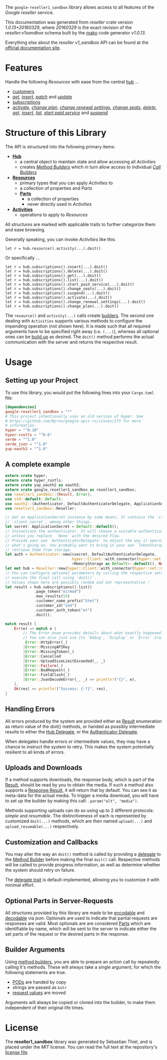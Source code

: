 <!---
DO NOT EDIT !
This file was generated automatically from 'src/mako/api/README.md.mako'
DO NOT EDIT !
-->
The `google-reseller1_sandbox` library allows access to all features of the *Google reseller* service.

This documentation was generated from *reseller* crate version *1.0.13+20160329*, where *20160329* is the exact revision of the *reseller:v1sandbox* schema built by the [mako](http://www.makotemplates.org/) code generator *v1.0.13*.

Everything else about the *reseller* *v1_sandbox* API can be found at the
[official documentation site](https://developers.google.com/google-apps/reseller/).
# Features

Handle the following *Resources* with ease from the central [hub](https://docs.rs/google-reseller1_sandbox/1.0.13+20160329/google_reseller1_sandbox/struct.Reseller.html) ... 

* [customers](https://docs.rs/google-reseller1_sandbox/1.0.13+20160329/google_reseller1_sandbox/struct.Customer.html)
 * [*get*](https://docs.rs/google-reseller1_sandbox/1.0.13+20160329/google_reseller1_sandbox/struct.CustomerGetCall.html), [*insert*](https://docs.rs/google-reseller1_sandbox/1.0.13+20160329/google_reseller1_sandbox/struct.CustomerInsertCall.html), [*patch*](https://docs.rs/google-reseller1_sandbox/1.0.13+20160329/google_reseller1_sandbox/struct.CustomerPatchCall.html) and [*update*](https://docs.rs/google-reseller1_sandbox/1.0.13+20160329/google_reseller1_sandbox/struct.CustomerUpdateCall.html)
* [subscriptions](https://docs.rs/google-reseller1_sandbox/1.0.13+20160329/google_reseller1_sandbox/struct.Subscription.html)
 * [*activate*](https://docs.rs/google-reseller1_sandbox/1.0.13+20160329/google_reseller1_sandbox/struct.SubscriptionActivateCall.html), [*change plan*](https://docs.rs/google-reseller1_sandbox/1.0.13+20160329/google_reseller1_sandbox/struct.SubscriptionChangePlanCall.html), [*change renewal settings*](https://docs.rs/google-reseller1_sandbox/1.0.13+20160329/google_reseller1_sandbox/struct.SubscriptionChangeRenewalSettingCall.html), [*change seats*](https://docs.rs/google-reseller1_sandbox/1.0.13+20160329/google_reseller1_sandbox/struct.SubscriptionChangeSeatCall.html), [*delete*](https://docs.rs/google-reseller1_sandbox/1.0.13+20160329/google_reseller1_sandbox/struct.SubscriptionDeleteCall.html), [*get*](https://docs.rs/google-reseller1_sandbox/1.0.13+20160329/google_reseller1_sandbox/struct.SubscriptionGetCall.html), [*insert*](https://docs.rs/google-reseller1_sandbox/1.0.13+20160329/google_reseller1_sandbox/struct.SubscriptionInsertCall.html), [*list*](https://docs.rs/google-reseller1_sandbox/1.0.13+20160329/google_reseller1_sandbox/struct.SubscriptionListCall.html), [*start paid service*](https://docs.rs/google-reseller1_sandbox/1.0.13+20160329/google_reseller1_sandbox/struct.SubscriptionStartPaidServiceCall.html) and [*suspend*](https://docs.rs/google-reseller1_sandbox/1.0.13+20160329/google_reseller1_sandbox/struct.SubscriptionSuspendCall.html)




# Structure of this Library

The API is structured into the following primary items:

* **[Hub](https://docs.rs/google-reseller1_sandbox/1.0.13+20160329/google_reseller1_sandbox/struct.Reseller.html)**
    * a central object to maintain state and allow accessing all *Activities*
    * creates [*Method Builders*](https://docs.rs/google-reseller1_sandbox/1.0.13+20160329/google_reseller1_sandbox/trait.MethodsBuilder.html) which in turn
      allow access to individual [*Call Builders*](https://docs.rs/google-reseller1_sandbox/1.0.13+20160329/google_reseller1_sandbox/trait.CallBuilder.html)
* **[Resources](https://docs.rs/google-reseller1_sandbox/1.0.13+20160329/google_reseller1_sandbox/trait.Resource.html)**
    * primary types that you can apply *Activities* to
    * a collection of properties and *Parts*
    * **[Parts](https://docs.rs/google-reseller1_sandbox/1.0.13+20160329/google_reseller1_sandbox/trait.Part.html)**
        * a collection of properties
        * never directly used in *Activities*
* **[Activities](https://docs.rs/google-reseller1_sandbox/1.0.13+20160329/google_reseller1_sandbox/trait.CallBuilder.html)**
    * operations to apply to *Resources*

All *structures* are marked with applicable traits to further categorize them and ease browsing.

Generally speaking, you can invoke *Activities* like this:

```Rust,ignore
let r = hub.resource().activity(...).doit()
```

Or specifically ...

```ignore
let r = hub.subscriptions().insert(...).doit()
let r = hub.subscriptions().delete(...).doit()
let r = hub.subscriptions().get(...).doit()
let r = hub.subscriptions().list(...).doit()
let r = hub.subscriptions().start_paid_service(...).doit()
let r = hub.subscriptions().change_seats(...).doit()
let r = hub.subscriptions().suspend(...).doit()
let r = hub.subscriptions().activate(...).doit()
let r = hub.subscriptions().change_renewal_settings(...).doit()
let r = hub.subscriptions().change_plan(...).doit()
```

The `resource()` and `activity(...)` calls create [builders][builder-pattern]. The second one dealing with `Activities` 
supports various methods to configure the impending operation (not shown here). It is made such that all required arguments have to be 
specified right away (i.e. `(...)`), whereas all optional ones can be [build up][builder-pattern] as desired.
The `doit()` method performs the actual communication with the server and returns the respective result.

# Usage

## Setting up your Project

To use this library, you would put the following lines into your `Cargo.toml` file:

```toml
[dependencies]
google-reseller1_sandbox = "*"
# This project intentionally uses an old version of Hyper. See
# https://github.com/Byron/google-apis-rs/issues/173 for more
# information.
hyper = "^0.10"
hyper-rustls = "^0.6"
serde = "^1.0"
serde_json = "^1.0"
yup-oauth2 = "^1.0"
```

## A complete example

```Rust
extern crate hyper;
extern crate hyper_rustls;
extern crate yup_oauth2 as oauth2;
extern crate google_reseller1_sandbox as reseller1_sandbox;
use reseller1_sandbox::{Result, Error};
use std::default::Default;
use oauth2::{Authenticator, DefaultAuthenticatorDelegate, ApplicationSecret, MemoryStorage};
use reseller1_sandbox::Reseller;

// Get an ApplicationSecret instance by some means. It contains the `client_id` and 
// `client_secret`, among other things.
let secret: ApplicationSecret = Default::default();
// Instantiate the authenticator. It will choose a suitable authentication flow for you, 
// unless you replace  `None` with the desired Flow.
// Provide your own `AuthenticatorDelegate` to adjust the way it operates and get feedback about 
// what's going on. You probably want to bring in your own `TokenStorage` to persist tokens and
// retrieve them from storage.
let auth = Authenticator::new(&secret, DefaultAuthenticatorDelegate,
                              hyper::Client::with_connector(hyper::net::HttpsConnector::new(hyper_rustls::TlsClient::new())),
                              <MemoryStorage as Default>::default(), None);
let mut hub = Reseller::new(hyper::Client::with_connector(hyper::net::HttpsConnector::new(hyper_rustls::TlsClient::new())), auth);
// You can configure optional parameters by calling the respective setters at will, and
// execute the final call using `doit()`.
// Values shown here are possibly random and not representative !
let result = hub.subscriptions().list()
             .page_token("eirmod")
             .max_results(53)
             .customer_name_prefix("Stet")
             .customer_id("sed")
             .customer_auth_token("et")
             .doit();

match result {
    Err(e) => match e {
        // The Error enum provides details about what exactly happened.
        // You can also just use its `Debug`, `Display` or `Error` traits
         Error::HttpError(_)
        |Error::MissingAPIKey
        |Error::MissingToken(_)
        |Error::Cancelled
        |Error::UploadSizeLimitExceeded(_, _)
        |Error::Failure(_)
        |Error::BadRequest(_)
        |Error::FieldClash(_)
        |Error::JsonDecodeError(_, _) => println!("{}", e),
    },
    Ok(res) => println!("Success: {:?}", res),
}

```
## Handling Errors

All errors produced by the system are provided either as [Result](https://docs.rs/google-reseller1_sandbox/1.0.13+20160329/google_reseller1_sandbox/enum.Result.html) enumeration as return value of 
the doit() methods, or handed as possibly intermediate results to either the 
[Hub Delegate](https://docs.rs/google-reseller1_sandbox/1.0.13+20160329/google_reseller1_sandbox/trait.Delegate.html), or the [Authenticator Delegate](https://docs.rs/yup-oauth2/*/yup_oauth2/trait.AuthenticatorDelegate.html).

When delegates handle errors or intermediate values, they may have a chance to instruct the system to retry. This 
makes the system potentially resilient to all kinds of errors.

## Uploads and Downloads
If a method supports downloads, the response body, which is part of the [Result](https://docs.rs/google-reseller1_sandbox/1.0.13+20160329/google_reseller1_sandbox/enum.Result.html), should be
read by you to obtain the media.
If such a method also supports a [Response Result](https://docs.rs/google-reseller1_sandbox/1.0.13+20160329/google_reseller1_sandbox/trait.ResponseResult.html), it will return that by default.
You can see it as meta-data for the actual media. To trigger a media download, you will have to set up the builder by making
this call: `.param("alt", "media")`.

Methods supporting uploads can do so using up to 2 different protocols: 
*simple* and *resumable*. The distinctiveness of each is represented by customized 
`doit(...)` methods, which are then named `upload(...)` and `upload_resumable(...)` respectively.

## Customization and Callbacks

You may alter the way an `doit()` method is called by providing a [delegate](https://docs.rs/google-reseller1_sandbox/1.0.13+20160329/google_reseller1_sandbox/trait.Delegate.html) to the 
[Method Builder](https://docs.rs/google-reseller1_sandbox/1.0.13+20160329/google_reseller1_sandbox/trait.CallBuilder.html) before making the final `doit()` call. 
Respective methods will be called to provide progress information, as well as determine whether the system should 
retry on failure.

The [delegate trait](https://docs.rs/google-reseller1_sandbox/1.0.13+20160329/google_reseller1_sandbox/trait.Delegate.html) is default-implemented, allowing you to customize it with minimal effort.

## Optional Parts in Server-Requests

All structures provided by this library are made to be [encodable](https://docs.rs/google-reseller1_sandbox/1.0.13+20160329/google_reseller1_sandbox/trait.RequestValue.html) and 
[decodable](https://docs.rs/google-reseller1_sandbox/1.0.13+20160329/google_reseller1_sandbox/trait.ResponseResult.html) via *json*. Optionals are used to indicate that partial requests are responses 
are valid.
Most optionals are are considered [Parts](https://docs.rs/google-reseller1_sandbox/1.0.13+20160329/google_reseller1_sandbox/trait.Part.html) which are identifiable by name, which will be sent to 
the server to indicate either the set parts of the request or the desired parts in the response.

## Builder Arguments

Using [method builders](https://docs.rs/google-reseller1_sandbox/1.0.13+20160329/google_reseller1_sandbox/trait.CallBuilder.html), you are able to prepare an action call by repeatedly calling it's methods.
These will always take a single argument, for which the following statements are true.

* [PODs][wiki-pod] are handed by copy
* strings are passed as `&str`
* [request values](https://docs.rs/google-reseller1_sandbox/1.0.13+20160329/google_reseller1_sandbox/trait.RequestValue.html) are moved

Arguments will always be copied or cloned into the builder, to make them independent of their original life times.

[wiki-pod]: http://en.wikipedia.org/wiki/Plain_old_data_structure
[builder-pattern]: http://en.wikipedia.org/wiki/Builder_pattern
[google-go-api]: https://github.com/google/google-api-go-client

# License
The **reseller1_sandbox** library was generated by Sebastian Thiel, and is placed 
under the *MIT* license.
You can read the full text at the repository's [license file][repo-license].

[repo-license]: https://github.com/Byron/google-apis-rsblob/master/LICENSE.md
